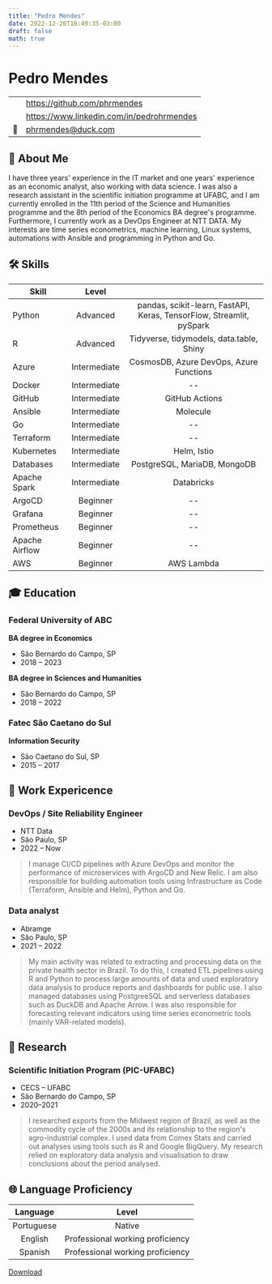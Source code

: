 ```yaml
---
title: "Pedro Mendes"
date: 2022-12-26T16:49:35-03:00
draft: false
math: true
---
```


<link rel="stylesheet" type="text/css" href="https://cdn.jsdelivr.net/gh/devicons/devicon@latest/devicon.min.css" />

# Pedro Mendes

|                                                |                                             |
| ---------------------------------------------- | ------------------------------------------- |
| <i class="devicon-github-original"></i>        | <https://github.com/phrmendes>              |
| <i class="devicon-linkedin-plain colored"></i> | <https://www.linkedin.com/in/pedrohrmendes> |
| 📧                                             | <phrmendes@duck.com>                        |

## 👤 About Me

I have three years' experience in the IT market and one years' experience as an economic analyst, also working with data science. I was also a research assistant in the scientific initiation programme at UFABC, and I am currently enrolled in the 11th period of the Science and Humanities programme and the 8th period of the Economics BA degree's programme. Furthermore, I currently work as a DevOps Engineer at NTT DATA. My interests are time series econometrics, machine learning, Linux systems, automations with Ansible and programming in Python and Go.

## 🛠️ Skills

| Skill                                                        |    Level     |                                                                      |
| ------------------------------------------------------------ | :----------: | :------------------------------------------------------------------: |
| <i class="devicon-python-plain"></i> Python                  |   Advanced   | pandas, scikit-learn, FastAPI, Keras, TensorFlow, Streamlit, pySpark |
| <i class="devicon-r-plain"></i> R                            |   Advanced   |               Tidyverse, tidymodels, data.table, Shiny               |
| <i class="devicon-azure-plain"></i> Azure                    | Intermediate |               CosmosDB, Azure DevOps, Azure Functions                |
| <i class="devicon-docker-plain"></i> Docker                  | Intermediate |                                  --                                  |
| <i class="devicon-github-plain"></i> GitHub                  | Intermediate |                            GitHub Actions                            |
| <i class="devicon-ansible-plain"></i> Ansible                | Intermediate |                               Molecule                               |
| <i class="devicon-go-original-wordmark"></i> Go              | Intermediate |                                  --                                  |
| <i class="devicon-terraform-plain"></i> Terraform            | Intermediate |                                  --                                  |
| <i class="devicon-kubernetes-plain"></i> Kubernetes          | Intermediate |                             Helm, Istio                              |
| <i class="devicon-sqldeveloper-plain"></i> Databases         | Intermediate |                     PostgreSQL, MariaDB, MongoDB                     |
| <i class="devicon-apachespark-original"></i> Apache Spark    | Intermediate |                              Databricks                              |
| <i class="devicon-argocd-plain"></i> ArgoCD                  |   Beginner   |                                  --                                  |
| <i class="devicon-grafana-plain"></i> Grafana                |   Beginner   |                                  --                                  |
| <i class="devicon-prometheus-original"></i> Prometheus       |   Beginner   |                                  --                                  |
| <i class="devicon-apacheairflow-plain"></i> Apache Airflow   |   Beginner   |                                  --                                  |
| <i class="devicon-amazonwebservices-plain-wordmark"></i> AWS |   Beginner   |                              AWS Lambda                              |

## 🎓 Education

### Federal University of ABC

**BA degree in Economics**

- São Bernardo do Campo, SP
- 2018 – 2023

**BA degree in Sciences and Humanities**

- São Bernardo do Campo, SP
- 2018 – 2022

### Fatec São Caetano do Sul

**Information Security**

- São Caetano do Sul, SP
- 2015 – 2017

## 💼 Work Expericence

### DevOps / Site Reliability Engineer

- NTT Data
- São Paulo, SP
- 2022 – Now

> I manage CI/CD pipelines with Azure DevOps and monitor the performance of microservices with ArgoCD and New Relic. I am also responsible for building automation tools using Infrastructure as Code (Terraform, Ansible and Helm), Python and Go.

### Data analyst

- Abramge
- São Paulo, SP
- 2021 – 2022

> My main activity was related to extracting and processing data on the private health sector in Brazil. To do this, I created ETL pipelines using R and Python to process large amounts of data and used exploratory data analysis to produce reports and dashboards for public use. I also managed databases using PostgreeSQL and serverless databases such as DuckDB and Apache Arrow. I was also responsible for forecasting relevant indicators using time series econometric tools (mainly VAR-related models).

## 🔎 Research

### Scientific Initiation Program (PIC-UFABC)

- CECS – UFABC
- São Bernardo do Campo, SP
- 2020–2021

> I researched exports from the Midwest region of Brazil, as well as the commodity cycle of the 2000s and its relationship to the region's agro-industrial complex. I used data from Comex Stats and carried out analyses using tools such as R and Google BigQuery. My research relied on exploratory data analysis and visualisation to draw conclusions about the period analysed.

## 🌐 Language Proficiency

|  Language  |              Level               |
| :--------: | :------------------------------: |
| Portuguese |              Native              |
|  English   | Professional working proficiency |
|  Spanish   | Professional working proficiency |

[Download](/cv.pdf)
